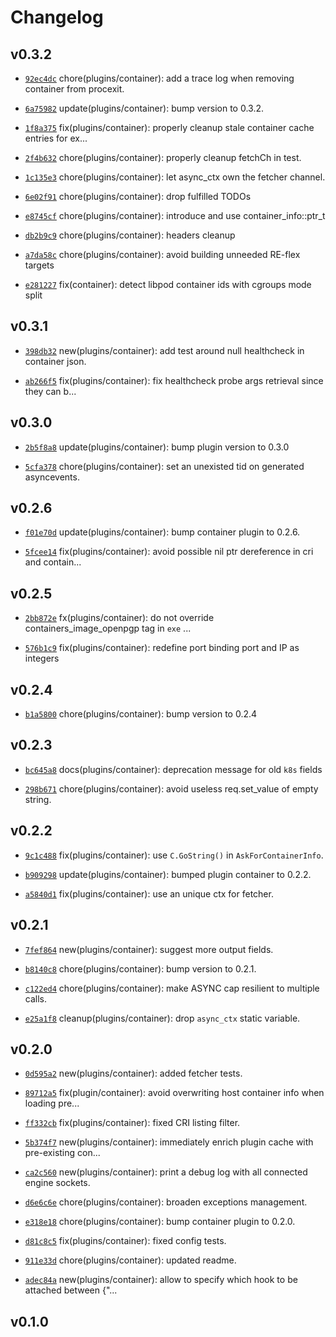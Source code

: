 # Changelog

## v0.3.2

* [`92ec4dc`](https://github.com/falcosecurity/plugins/commit/92ec4dc) chore(plugins/container): add a trace log when removing container from procexit.

* [`6a75982`](https://github.com/falcosecurity/plugins/commit/6a75982) update(plugins/container): bump version to 0.3.2.

* [`1f8a375`](https://github.com/falcosecurity/plugins/commit/1f8a375) fix(plugins/container): properly cleanup stale container cache entries for ex...

* [`2f4b632`](https://github.com/falcosecurity/plugins/commit/2f4b632) chore(plugins/container): properly cleanup fetchCh in test.

* [`1c135e3`](https://github.com/falcosecurity/plugins/commit/1c135e3) chore(plugins/container): let async_ctx own the fetcher channel.

* [`6e02f91`](https://github.com/falcosecurity/plugins/commit/6e02f91) chore(plugins/container): drop fulfilled TODOs

* [`e8745cf`](https://github.com/falcosecurity/plugins/commit/e8745cf) chore(plugins/container): introduce and use container_info::ptr_t

* [`db2b9c9`](https://github.com/falcosecurity/plugins/commit/db2b9c9) chore(plugins/container): headers cleanup

* [`a7da58c`](https://github.com/falcosecurity/plugins/commit/a7da58c) chore(plugins/container): avoid building unneeded RE-flex targets

* [`e281227`](https://github.com/falcosecurity/plugins/commit/e281227) fix(container): detect libpod container ids with cgroups mode split


## v0.3.1

* [`398db32`](https://github.com/falcosecurity/plugins/commit/398db32) new(plugins/container): add test around null healthcheck in container json.

* [`ab266f5`](https://github.com/falcosecurity/plugins/commit/ab266f5) fix(plugins/container): fix healthcheck probe args retrieval since they can b...


## v0.3.0

* [`2b5f8a8`](https://github.com/falcosecurity/plugins/commit/2b5f8a8) update(plugins/container): bump plugin version to 0.3.0

* [`5cfa378`](https://github.com/falcosecurity/plugins/commit/5cfa378) chore(plugins/container): set an unexisted tid on generated asyncevents.


## v0.2.6

* [`f01e70d`](https://github.com/falcosecurity/plugins/commit/f01e70d) update(plugins/container): bump container plugin to 0.2.6.

* [`5fcee14`](https://github.com/falcosecurity/plugins/commit/5fcee14) fix(plugins/container): avoid possible nil ptr dereference in cri and contain...


## v0.2.5

* [`2bb872e`](https://github.com/falcosecurity/plugins/commit/2bb872e) fx(plugins/container): do not override containers_image_openpgp tag in `exe` ...

* [`576b1c9`](https://github.com/falcosecurity/plugins/commit/576b1c9) fix(plugins/container): redefine port binding port and IP as integers


## v0.2.4

* [`b1a5800`](https://github.com/falcosecurity/plugins/commit/b1a5800) chore(plugins/container): bump version to 0.2.4


## v0.2.3

* [`bc645a8`](https://github.com/falcosecurity/plugins/commit/bc645a8) docs(plugins/container): deprecation message for old `k8s` fields

* [`298b671`](https://github.com/falcosecurity/plugins/commit/298b671) chore(plugins/container): avoid useless req.set_value of empty string.


## v0.2.2

* [`9c1c488`](https://github.com/falcosecurity/plugins/commit/9c1c488) fix(plugins/container): use `C.GoString()` in `AskForContainerInfo`.

* [`b909298`](https://github.com/falcosecurity/plugins/commit/b909298) update(plugins/container): bumped plugin container to 0.2.2.

* [`a5840d1`](https://github.com/falcosecurity/plugins/commit/a5840d1) fix(plugins/container): use an unique ctx for fetcher.


## v0.2.1

* [`7fef864`](https://github.com/falcosecurity/plugins/commit/7fef864) new(plugins/container): suggest more output fields.

* [`b8140c8`](https://github.com/falcosecurity/plugins/commit/b8140c8) chore(plugins/container): bump version to 0.2.1.

* [`c122ed4`](https://github.com/falcosecurity/plugins/commit/c122ed4) chore(plugins/container): make ASYNC cap resilient to multiple calls.

* [`e25a1f8`](https://github.com/falcosecurity/plugins/commit/e25a1f8) cleanup(plugins/container): drop `async_ctx` static variable.


## v0.2.0

* [`0d595a2`](https://github.com/falcosecurity/plugins/commit/0d595a2) new(plugins/container): added fetcher tests.

* [`89712a5`](https://github.com/falcosecurity/plugins/commit/89712a5) fix(plugin/container): avoid overwriting host container info when loading pre...

* [`ff332cb`](https://github.com/falcosecurity/plugins/commit/ff332cb) fix(plugins/container): fixed CRI listing filter.

* [`5b374f7`](https://github.com/falcosecurity/plugins/commit/5b374f7) new(plugins/container): immediately enrich plugin cache with pre-existing con...

* [`ca2c560`](https://github.com/falcosecurity/plugins/commit/ca2c560) new(plugins/container): print a debug log with all connected engine sockets.

* [`d6e6c6e`](https://github.com/falcosecurity/plugins/commit/d6e6c6e) chore(plugins/container): broaden exceptions management.

* [`e318e18`](https://github.com/falcosecurity/plugins/commit/e318e18) chore(plugins/container): bump container plugin to 0.2.0.

* [`d81c8c5`](https://github.com/falcosecurity/plugins/commit/d81c8c5) fix(plugins/container): fixed config tests.

* [`911e33d`](https://github.com/falcosecurity/plugins/commit/911e33d) chore(plugins/container): updated readme.

* [`adec84a`](https://github.com/falcosecurity/plugins/commit/adec84a) new(plugins/container): allow to specify which hook to be attached between {"...


## v0.1.0


